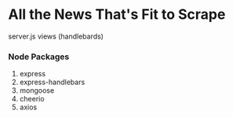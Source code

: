 # All the News That's Fit to Scrape


server.js
views (handlebards)


### Node Packages
1. express
2. express-handlebars
3. mongoose
4. cheerio
5. axios